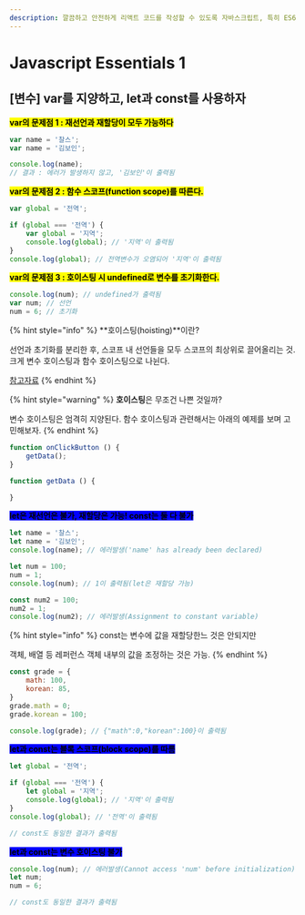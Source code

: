 ```yaml
---
description: 깔끔하고 안전하게 리액트 코드를 작성할 수 있도록 자바스크립트, 특히 ES6 문법 중 자주 다루게 되는 부분들을 알아봅시다.
---
```


# Javascript Essentials 1

## \[변수] var를 지양하고, let과 const를 사용하자

<mark style="background-color:yellow;">**var의 문제점 1 : 재선언과 재할당이 모두 가능하다**</mark>

```javascript
var name = '찰스';
var name = '김보인';

console.log(name);
// 결과 : 에러가 발생하지 않고, '김보인'이 출력됨
```



<mark style="background-color:yellow;">**var의 문제점 2 : 함수 스코프(function scope)를 따른다.**</mark>&#x20;

```javascript
var global = '전역';

if (global === '전역') {
    var global = '지역';
    console.log(global); // '지역'이 출력됨
}
console.log(global); // 전역변수가 오염되어 '지역'이 출력됨
```



<mark style="background-color:yellow;">**var의 문제점 3 : 호이스팅 시 undefined로 변수를 초기화한다.**</mark>&#x20;

```javascript
console.log(num); // undefined가 출력됨
var num; // 선언 
num = 6; // 초기화
```

{% hint style="info" %}
**호이스팅(hoisting)**이란?

선언과 초기화를 분리한 후, 스코프 내 선언들을 모두 스코프의 최상위로 끌어올리는 것. 크게 변수 호이스팅과 함수 호이스팅으로 나뉜다.&#x20;

[참고자료](https://developer.mozilla.org/ko/docs/Glossary/Hoisting)
{% endhint %}

{% hint style="warning" %}
**호이스팅**은 무조건 나쁜 것일까?

변수 호이스팅은 엄격히 지양된다. 함수 호이스팅과 관련해서는 아래의 예제를 보며 고민해보자.&#x20;
{% endhint %}

```javascript
function onClickButton () {
    getData();
}

function getData () {

}
```



<mark style="background-color:blue;">**let은 재선언은 불가, 재할당은 가능! const는 둘 다 불가**</mark>

```javascript
let name = '찰스';
let name = '김보인';
console.log(name); // 에러발생('name' has already been declared)

let num = 100;
num = 1;
console.log(num); // 1이 출력됨(let은 재할당 가능)

const num2 = 100;
num2 = 1;
console.log(num2); // 에러발생(Assignment to constant variable)
```

{% hint style="info" %}
const는 변수에 값을 재할당한느 것은 안되지만&#x20;

객체, 배열 등 레퍼런스 객체 내부의 값을 조정하는 것은 가능.
{% endhint %}

```javascript
const grade = {
    math: 100,
    korean: 85,
}
grade.math = 0;
grade.korean = 100;

console.log(grade); // {"math":0,"korean":100}이 출력됨
```



<mark style="background-color:blue;">**let과 const는 블록 스코프(block scope)를 따름**</mark>

```javascript
let global = '전역';

if (global === '전역') {
    let global = '지역';
    console.log(global); // '지역'이 출력됨
}
console.log(global); // '전역'이 출력됨

// const도 동일한 결과가 출력됨
```



<mark style="background-color:blue;">**let과 const는 변수 호이스팅 불가**</mark>

```javascript
console.log(num); // 에러발생(Cannot access 'num' before initialization)
let num;
num = 6;

// const도 동일한 결과가 출력됨
```

